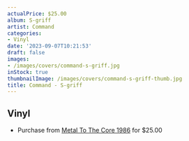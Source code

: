 ```yaml
---
actualPrice: $25.00
album: S-griff
artist: Command
categories:
- Vinyl
date: '2023-09-07T10:21:53'
draft: false
images:
- /images/covers/command-s-griff.jpg
inStock: true
thumbnailImage: /images/covers/command-s-griff-thumb.jpg
title: Command - S-griff
---
```


## Vinyl
* Purchase from [Metal To The Core 1986](https://metaltothecore1986.com/shop/c-griff-12-lp/) for $25.00
